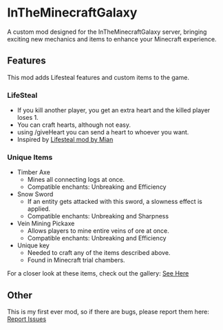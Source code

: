 # InTheMinecraftGalaxy
A custom mod designed for the InTheMinecraftGalaxy server, bringing exciting new mechanics and items to enhance your Minecraft experience.

## Features
This mod adds Lifesteal features and custom items to the game.
### LifeSteal
- If you kill another player, you get an extra heart and the killed player loses 1.
- You can craft hearts, although not easy.
- using /giveHeart you can send a heart to whoever you want.
- Inspired by [Lifesteal mod by Mian](https://modrinth.com/mod/lifesteal-mian)
### Unique Items
- Timber Axe
  - Mines all connecting logs at once.
  - Compatible enchants: Unbreaking and Efficiency
- Snow Sword
  - If an entity gets attacked with this sword, a slowness effect is applied.
  - Compatible enchants: Unbreaking and Sharpness
- Vein Mining Pickaxe
  - Allows players to mine entire veins of ore at once.
  - Compatible enchants: Unbreaking and Efficiency
- Unique key
  - Needed to craft any of the items described above.
  - Found in Minecraft trial chambers.

For a closer look at these items, check out the gallery: [See Here](https://modrinth.com/mod/intheminecraftgalaxy/gallery)
## Other
This is my first ever mod, so if there are bugs, please report them here: [Report Issues](https://github.com/DDSilverfish/itmg-1.21.1/issues)

